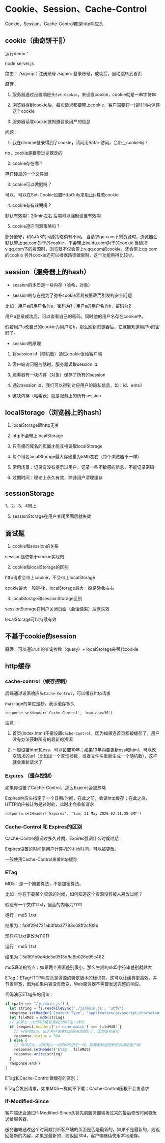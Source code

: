 # Cookie、Session、Cache-Control

Cookie、Session、Cache-Control都是http响应头

## cookie（曲奇饼干🍪）

运行demo：

node server.js

路由：
/signup：注册账号
/signin: 登录账号，成功后，自动跳转到首页

原理：

1. 服务器通过设置响应头`Set-Cookie`，来设置cookie，cookie就是一串字符串

2. 浏览器得到cookie后，每次请求都要带上cookie，客户端要在一段时间内保存这个cookie

3. 服务器读取cookie就知道登录用户的信息

问题：
1. 我在chrome登录得到了cookie，请问用Safari访问，会带上cookie吗？

no，cookie是跟着浏览器走的

2. cookie存在哪？

存在硬盘的一个文件里

3. cookie可以做假吗？

可以，可以在Set-Cookie设置HttpOnly来阻止js篡改cookie

4. cookie有有效期吗？

默认有效期：20min左右
后端可以强制设置有效期

5. cookie遵守同源策略吗？

部分遵守，和AJAX的同源策略稍有不同。
当请求qq.com下的资源时，浏览器会默认带上qq.com对于的cookie，不会带上baidu.com对于的cookie
当请求v.qq.com下的资源时，浏览器不仅会带上v.qq.com的cookie，还会带上qq.com的cookie
另外cookie还可以根据路径做限制，这个功能用得比较少。


## session（服务器上的hash）

- session的本质是一块内存（哈希，对象）

- session的存在是为了弥补cookie容易被篡改而引发的安全问题

比如：用户a的用户名为a，密码为1；用户a的用户名为b，密码为2

用户a登录成功后，可以查看自己的密码，同时他的用户名存在cookie中。

假若用户a改自己的cookie为用户名b，那么刷新浏览器后，它就能知道用户b的密码了。

- session的原理

1. 将session id（随机数）通过cookie发给客户端

2. 客户端访问服务器时，服务器读取session id

3. 服务器有一块内存（对象）保存了所有的session

4. 通过session id，我们可以得到对应用户的隐私信息，如：id、email

5. 这块内存（哈希表）就是服务上的所有session


## localStorage（浏览器上的hash）

1. localStorage跟http无关

2. http不会带上localStorage

3. 只有相同域名的页面才能互相读取localStorage

4. 每个域名localStorage最大存储量为5Mb左右（每个浏览器不一样）

5. 常用场景：记录有没有提示过用户，记录一些不敏感的信息，不能记录密码

6. 过期时间：理论上永久有效，除非用户清理缓存


## sessionStorage

1、2、3、4同上

5. sessionStorage在用户关闭页面后就失效

## 面试题

1. cookie和session的关系

session是依赖于cookie实现的

2. cookie和localStorage的区别

http请求会带上cookie，不会带上localStorage
  
cookie最大一般是4k，localStorage最大一般是5Mb左右

3. localStorage和sessionStorage区别

sessionStorage在用户关闭页面（会话结束）后就失效

localStorage可以持续有效

## 不基于cookie的session

原理：可以通过url的查询参数（query）+ localStorage来替代cookie

## http缓存

### cache-control（缓存控制）

后端通过设置响应头`Cache-Control`，可以缓存http请求 

max-age的单位是秒，表示缓存多久

`response.setHeader('Cache-Control', 'max-age=30')`

注意：

1. 首页(index.html)不要设置`Cache-Control`，因为如果连首页都被缓存了，用户没有办法获取所有的最新的资源

2. 一般设置html和css，可以设置10年；如果10年内要更新css和html，可以改变请求的url（比如加一个查询参数，或者文件名重新生成一个随机数），这样就会重新请求了


### Expires （缓存控制）

如果你设置了Cache-Control，那么Expires会被忽略

Expires响应头指定了一个日期/时间，在此之前，会读http缓存；在此之后，HTTP响应被认为是过时的，此时才会重新请求

`response.setHeader('Expires', 'Sun, 31 May 2020 02:11:38 GMT')`

### Cache-Control 和 Expires的区别

Cache-Control强调过多久过期，Expires强调什么时候过期

Expires设置的时间是用户计算机的本地时间，可以被更改。

一般使用Cache-Control来做http缓存


### ETag

MD5：是一个摘要算法，不是加密算法。

比如：你在下载某个资源的时候，如何知道这个资源没有被人篡改过呢？

假设有一个文件1.txt，里面的内容为11111

运行：md5 1.txt

结果为：fa8f294721ab3fbb37793c68ff2cf09b

现在将1.txt更改为11011

运行：md5 1.txt

结果为：5d991b9e4dc5e0515d8a8b026e95c482

md5算法的特点：如果两个资源差别很小，那么生成的md5字符串差别就越大

ETag：ETagHTTP响应头是资源的特定版本的标识符。这可以让缓存更高效，并节省带宽，因为如果内容没有改变，Web服务器不需要发送完整的响应。

代码演示ETag头的用法：

```js
if (path === '/js/main.js') {
  let string = fs.readFileSync('./js/main.js', 'utf8')
  response.setHeader('Content-Type', 'application/javascript;charset=utf8')
  let fileMd5 = md5(string)
  // 如果上一次的MD5值和当前的MD5是一样的
  if (request.headers['if-none-match'] === fileMd5) {
    // 只有响应头，告诉客户端拿以前的资源就好了，因为没有变化
    response.status = 304
  } else {
    // 有响应头，说明和上一次的MD5值不一样，需要重新返回新的资源给客户端
    response.setHeader('ETag', fileMd5)
    response.write(string)
  }
  response.end()
}
```

ETag和Cache-Control做缓存的区别：

ETag会发出请求，如果MD5一样就不下载；Cache-Control压根不会发请求


### If-Modified-Since

客户端还会通过If-Modified-Since头将先前服务器端发过来的最后修改时间戳发送给服务器，

服务器端通过这个时间戳判断客户端的页面是否是最新的，如果不是最新的，则返回最新的内容，如果是最新的，则返回304，客户端继续使用本地缓存。